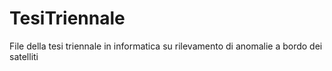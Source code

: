 # TesiTriennale
File della tesi triennale in informatica su rilevamento di anomalie a bordo dei satelliti

